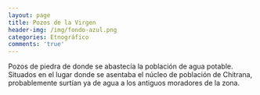 ```yaml
---
layout: page
title: Pozos de la Virgen
header-img: /img/fondo-azul.png
categories: Etnográfico
comments: 'true'
---
```



Pozos de piedra de donde se abastecía la población de agua potable. Situados en el lugar donde se asentaba el núcleo de población de Chitrana, probablemente surtían ya de agua a los antiguos moradores de la zona.

<div class="photos">
</div>
